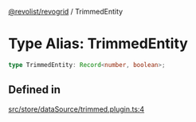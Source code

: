 [@revolist/revogrid](README.md) / TrimmedEntity

# Type Alias: TrimmedEntity

```ts
type TrimmedEntity: Record<number, boolean>;
```

## Defined in

[src/store/dataSource/trimmed.plugin.ts:4](https://github.com/revolist/revogrid/blob/7c04a51ec5214ac7292502c14a49e3fb70d452cb/src/store/dataSource/trimmed.plugin.ts#L4)
